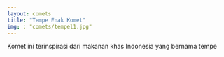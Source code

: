 ```yaml
---
layout: comets
title: "Tempe Enak Komet"
img: : "comets/tempel1.jpg"
---
```


Komet ini terinspirasi dari makanan khas Indonesia yang bernama tempe